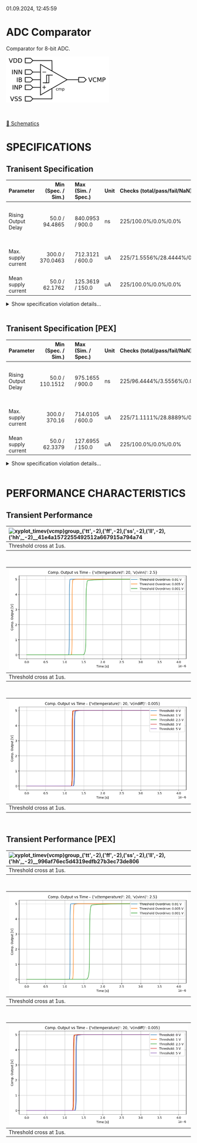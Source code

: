 01.09.2024, 12:45:59

# ADC Comparator

Comparator for 8-bit ADC.

![cmp](resources/cmp.png "cmp")

<br>

[🔗 Schematics](cmp_sch.pdf)<br>

# SPECIFICATIONS

## Tranisent Specification <br>

| Parameter | Min (Spec. / Sim.) |      | Max (Sim. / Spec.) | Unit | Checks (total/pass/fail/NaN) | Comment |
| :-------- | -----------------: | :--: | :----------------- | :--- | :--------------------------- | ------- |
| Rising Output Delay | 50.0 / 94.4865 | <svg height="20" width="150"><polyline points="3.0,3,3.0,17,147.0,17,147.0,3" style="fill:none;stroke:gray;stroke-width:1" /><polyline points="75.0,10.0,75.0,17" style="fill:none;stroke:gray;stroke-width:1" /><polyline points="10.53653985882353,10.0,136.85143905882353,10.0" style="stroke:green;stroke-width:2" /><circle cx="10.53653985882353" cy="10.0" r="3" style="fill:green;stroke:green;stroke-width:0" /><circle cx="136.85143905882353" cy="10.0" r="3" style="fill:green;stroke:green;stroke-width:0" /></svg> | 840.0953 / 900.0 | ns | 225/100.0%/0.0%/0.0% | Positive threshold cross to output high delay |
| Max. supply current | 300.0 / 370.0463 | <svg height="20" width="150"><polyline points="3.0,3,3.0,17,107.77499932696614,17,107.77499932696614,3" style="fill:none;stroke:gray;stroke-width:1" /><polyline points="55.38749966348307,10.0,55.38749966348307,17" style="fill:none;stroke:gray;stroke-width:1" /><polyline points="27.463670117854907,10.0,147.0,10.0" style="stroke:red;stroke-width:2" /><circle cx="27.463670117854907" cy="10.0" r="3" style="fill:red;stroke:red;stroke-width:0" /><circle cx="147.0" cy="10.0" r="3" style="fill:red;stroke:red;stroke-width:0" /></svg> | 712.3121 / 600.0 | uA | 225/71.5556%/28.4444%/0.0% | Maximum supply current for output switch |
| Mean supply current | 50.0 / 62.1762 | <svg height="20" width="150"><polyline points="3.0,3,3.0,17,147.0,17,147.0,3" style="fill:none;stroke:gray;stroke-width:1" /><polyline points="75.0,10.0,75.0,17" style="fill:none;stroke:gray;stroke-width:1" /><polyline points="20.53367039999999,10.0,111.52113600000003,10.0" style="stroke:green;stroke-width:2" /><circle cx="20.53367039999999" cy="10.0" r="3" style="fill:green;stroke:green;stroke-width:0" /><circle cx="111.52113600000003" cy="10.0" r="3" style="fill:green;stroke:green;stroke-width:0" /></svg> | 125.3619 / 150.0 | uA | 225/100.0%/0.0%/0.0% | Mean supply current |

<details><summary>Show specification violation details...</summary>

> **FAIL:** Specification violation for parameter "Max. supply current":<br>
> **FAIL:** group:ff file:work/sim/cmp/cmp_tb.1_cmp/batch_0/ff/cmp_tran_speed_rising.csv Index:0 vin_p_diff:0.01 temp:-40.0 v_sup:5.0 <br>
> **FAIL:** group:ff file:work/sim/cmp/cmp_tb.1_cmp/batch_0/ff/cmp_tran_speed_rising.csv Index:1 vin_p_diff:0.005 temp:-40.0 v_sup:5.0 <br>
> **FAIL:** group:ff file:work/sim/cmp/cmp_tb.1_cmp/batch_0/ff/cmp_tran_speed_rising.csv Index:2 vin_p_diff:0.001 temp:-40.0 v_sup:5.0 <br>
> **FAIL:** group:ff file:work/sim/cmp/cmp_tb.1_cmp/batch_0/ff/cmp_tran_speed_rising.csv Index:3 vin_p_diff:0.01 temp:-40.0 v_sup:5.0 <br>
> **FAIL:** group:ff file:work/sim/cmp/cmp_tb.1_cmp/batch_0/ff/cmp_tran_speed_rising.csv Index:4 vin_p_diff:0.005 temp:-40.0 v_sup:5.0 <br>
> **FAIL:** group:ff file:work/sim/cmp/cmp_tb.1_cmp/batch_0/ff/cmp_tran_speed_rising.csv Index:5 vin_p_diff:0.001 temp:-40.0 v_sup:5.0 <br>
> **FAIL:** group:ff file:work/sim/cmp/cmp_tb.1_cmp/batch_0/ff/cmp_tran_speed_rising.csv Index:6 vin_p_diff:0.01 temp:-40.0 v_sup:5.0 <br>
> **FAIL:** group:ff file:work/sim/cmp/cmp_tb.1_cmp/batch_0/ff/cmp_tran_speed_rising.csv Index:7 vin_p_diff:0.005 temp:-40.0 v_sup:5.0 <br>
> **FAIL:** group:ff file:work/sim/cmp/cmp_tb.1_cmp/batch_0/ff/cmp_tran_speed_rising.csv Index:8 vin_p_diff:0.001 temp:-40.0 v_sup:5.0 <br>
> **FAIL:** group:ff file:work/sim/cmp/cmp_tb.1_cmp/batch_0/ff/cmp_tran_speed_rising.csv Index:9 vin_p_diff:0.01 temp:-40.0 v_sup:5.0 <br>
> **FAIL:** group:ff file:work/sim/cmp/cmp_tb.1_cmp/batch_0/ff/cmp_tran_speed_rising.csv Index:10 vin_p_diff:0.005 temp:-40.0 v_sup:5.0 <br>
> **FAIL:** group:ff file:work/sim/cmp/cmp_tb.1_cmp/batch_0/ff/cmp_tran_speed_rising.csv Index:11 vin_p_diff:0.001 temp:-40.0 v_sup:5.0 <br>
> **FAIL:** group:ff file:work/sim/cmp/cmp_tb.1_cmp/batch_0/ff/cmp_tran_speed_rising.csv Index:12 vin_p_diff:0.01 temp:-40.0 v_sup:5.0 <br>
> **FAIL:** group:ff file:work/sim/cmp/cmp_tb.1_cmp/batch_0/ff/cmp_tran_speed_rising.csv Index:13 vin_p_diff:0.005 temp:-40.0 v_sup:5.0 <br>
> **FAIL:** group:ff file:work/sim/cmp/cmp_tb.1_cmp/batch_0/ff/cmp_tran_speed_rising.csv Index:14 vin_p_diff:0.001 temp:-40.0 v_sup:5.0 <br>
> **FAIL:** group:ff file:work/sim/cmp/cmp_tb.1_cmp/batch_0/ff/cmp_tran_speed_rising.csv Index:17 vin_p_diff:0.001 temp:20.0 v_sup:5.0 <br>
> **FAIL:** group:ff file:work/sim/cmp/cmp_tb.1_cmp/batch_0/ff/cmp_tran_speed_rising.csv Index:18 vin_p_diff:0.01 temp:20.0 v_sup:5.0 <br>
> **FAIL:** group:ff file:work/sim/cmp/cmp_tb.1_cmp/batch_0/ff/cmp_tran_speed_rising.csv Index:19 vin_p_diff:0.005 temp:20.0 v_sup:5.0 <br>
> **FAIL:** group:ff file:work/sim/cmp/cmp_tb.1_cmp/batch_0/ff/cmp_tran_speed_rising.csv Index:20 vin_p_diff:0.001 temp:20.0 v_sup:5.0 <br>
> **FAIL:** group:ff file:work/sim/cmp/cmp_tb.1_cmp/batch_0/ff/cmp_tran_speed_rising.csv Index:21 vin_p_diff:0.01 temp:20.0 v_sup:5.0 <br>
> **FAIL:** group:ff file:work/sim/cmp/cmp_tb.1_cmp/batch_0/ff/cmp_tran_speed_rising.csv Index:22 vin_p_diff:0.005 temp:20.0 v_sup:5.0 <br>
> **FAIL:** group:ff file:work/sim/cmp/cmp_tb.1_cmp/batch_0/ff/cmp_tran_speed_rising.csv Index:23 vin_p_diff:0.001 temp:20.0 v_sup:5.0 <br>
> **FAIL:** group:ff file:work/sim/cmp/cmp_tb.1_cmp/batch_0/ff/cmp_tran_speed_rising.csv Index:24 vin_p_diff:0.01 temp:20.0 v_sup:5.0 <br>
> **FAIL:** group:ff file:work/sim/cmp/cmp_tb.1_cmp/batch_0/ff/cmp_tran_speed_rising.csv Index:25 vin_p_diff:0.005 temp:20.0 v_sup:5.0 <br>
> **FAIL:** group:ff file:work/sim/cmp/cmp_tb.1_cmp/batch_0/ff/cmp_tran_speed_rising.csv Index:26 vin_p_diff:0.001 temp:20.0 v_sup:5.0 <br>
> **FAIL:** group:hh file:work/sim/cmp/cmp_tb.1_cmp/batch_0/hh/cmp_tran_speed_rising.csv Index:0 vin_p_diff:0.01 temp:-40.0 v_sup:5.0 <br>
> **FAIL:** group:hh file:work/sim/cmp/cmp_tb.1_cmp/batch_0/hh/cmp_tran_speed_rising.csv Index:1 vin_p_diff:0.005 temp:-40.0 v_sup:5.0 <br>
> **FAIL:** group:hh file:work/sim/cmp/cmp_tb.1_cmp/batch_0/hh/cmp_tran_speed_rising.csv Index:2 vin_p_diff:0.001 temp:-40.0 v_sup:5.0 <br>
> **FAIL:** group:hh file:work/sim/cmp/cmp_tb.1_cmp/batch_0/hh/cmp_tran_speed_rising.csv Index:3 vin_p_diff:0.01 temp:-40.0 v_sup:5.0 <br>
> **FAIL:** group:hh file:work/sim/cmp/cmp_tb.1_cmp/batch_0/hh/cmp_tran_speed_rising.csv Index:4 vin_p_diff:0.005 temp:-40.0 v_sup:5.0 <br>
> **FAIL:** group:hh file:work/sim/cmp/cmp_tb.1_cmp/batch_0/hh/cmp_tran_speed_rising.csv Index:5 vin_p_diff:0.001 temp:-40.0 v_sup:5.0 <br>
> **FAIL:** group:hh file:work/sim/cmp/cmp_tb.1_cmp/batch_0/hh/cmp_tran_speed_rising.csv Index:6 vin_p_diff:0.01 temp:-40.0 v_sup:5.0 <br>
> **FAIL:** group:hh file:work/sim/cmp/cmp_tb.1_cmp/batch_0/hh/cmp_tran_speed_rising.csv Index:7 vin_p_diff:0.005 temp:-40.0 v_sup:5.0 <br>
> **FAIL:** group:hh file:work/sim/cmp/cmp_tb.1_cmp/batch_0/hh/cmp_tran_speed_rising.csv Index:8 vin_p_diff:0.001 temp:-40.0 v_sup:5.0 <br>
> **FAIL:** group:hh file:work/sim/cmp/cmp_tb.1_cmp/batch_0/hh/cmp_tran_speed_rising.csv Index:9 vin_p_diff:0.01 temp:-40.0 v_sup:5.0 <br>
> **FAIL:** group:hh file:work/sim/cmp/cmp_tb.1_cmp/batch_0/hh/cmp_tran_speed_rising.csv Index:10 vin_p_diff:0.005 temp:-40.0 v_sup:5.0 <br>
> **FAIL:** group:hh file:work/sim/cmp/cmp_tb.1_cmp/batch_0/hh/cmp_tran_speed_rising.csv Index:11 vin_p_diff:0.001 temp:-40.0 v_sup:5.0 <br>
> **FAIL:** group:hh file:work/sim/cmp/cmp_tb.1_cmp/batch_0/hh/cmp_tran_speed_rising.csv Index:14 vin_p_diff:0.001 temp:-40.0 v_sup:5.0 <br>
> **FAIL:** group:tt file:work/sim/cmp/cmp_tb.1_cmp/batch_0/tt/cmp_tran_speed_rising.csv Index:0 vin_p_diff:0.01 temp:-40.0 v_sup:5.0 <br>
> **FAIL:** group:tt file:work/sim/cmp/cmp_tb.1_cmp/batch_0/tt/cmp_tran_speed_rising.csv Index:1 vin_p_diff:0.005 temp:-40.0 v_sup:5.0 <br>
> **FAIL:** group:tt file:work/sim/cmp/cmp_tb.1_cmp/batch_0/tt/cmp_tran_speed_rising.csv Index:2 vin_p_diff:0.001 temp:-40.0 v_sup:5.0 <br>
> **FAIL:** group:tt file:work/sim/cmp/cmp_tb.1_cmp/batch_0/tt/cmp_tran_speed_rising.csv Index:3 vin_p_diff:0.01 temp:-40.0 v_sup:5.0 <br>
> **FAIL:** group:tt file:work/sim/cmp/cmp_tb.1_cmp/batch_0/tt/cmp_tran_speed_rising.csv Index:4 vin_p_diff:0.005 temp:-40.0 v_sup:5.0 <br>
> **FAIL:** group:tt file:work/sim/cmp/cmp_tb.1_cmp/batch_0/tt/cmp_tran_speed_rising.csv Index:5 vin_p_diff:0.001 temp:-40.0 v_sup:5.0 <br>
> **FAIL:** group:tt file:work/sim/cmp/cmp_tb.1_cmp/batch_0/tt/cmp_tran_speed_rising.csv Index:6 vin_p_diff:0.01 temp:-40.0 v_sup:5.0 <br>
> **FAIL:** group:tt file:work/sim/cmp/cmp_tb.1_cmp/batch_0/tt/cmp_tran_speed_rising.csv Index:7 vin_p_diff:0.005 temp:-40.0 v_sup:5.0 <br>
> **FAIL:** group:tt file:work/sim/cmp/cmp_tb.1_cmp/batch_0/tt/cmp_tran_speed_rising.csv Index:8 vin_p_diff:0.001 temp:-40.0 v_sup:5.0 <br>
> **FAIL:** group:tt file:work/sim/cmp/cmp_tb.1_cmp/batch_0/tt/cmp_tran_speed_rising.csv Index:9 vin_p_diff:0.01 temp:-40.0 v_sup:5.0 <br>
> **FAIL:** group:tt file:work/sim/cmp/cmp_tb.1_cmp/batch_0/tt/cmp_tran_speed_rising.csv Index:10 vin_p_diff:0.005 temp:-40.0 v_sup:5.0 <br>
> **FAIL:** group:tt file:work/sim/cmp/cmp_tb.1_cmp/batch_0/tt/cmp_tran_speed_rising.csv Index:11 vin_p_diff:0.001 temp:-40.0 v_sup:5.0 <br>
> **FAIL:** group:tt file:work/sim/cmp/cmp_tb.1_cmp/batch_0/tt/cmp_tran_speed_rising.csv Index:14 vin_p_diff:0.001 temp:-40.0 v_sup:5.0 <br>
> **FAIL:** group:ll file:work/sim/cmp/cmp_tb.1_cmp/batch_0/ll/cmp_tran_speed_rising.csv Index:0 vin_p_diff:0.01 temp:-40.0 v_sup:5.0 <br>
> **FAIL:** group:ll file:work/sim/cmp/cmp_tb.1_cmp/batch_0/ll/cmp_tran_speed_rising.csv Index:1 vin_p_diff:0.005 temp:-40.0 v_sup:5.0 <br>
> **FAIL:** group:ll file:work/sim/cmp/cmp_tb.1_cmp/batch_0/ll/cmp_tran_speed_rising.csv Index:2 vin_p_diff:0.001 temp:-40.0 v_sup:5.0 <br>
> **FAIL:** group:ll file:work/sim/cmp/cmp_tb.1_cmp/batch_0/ll/cmp_tran_speed_rising.csv Index:3 vin_p_diff:0.01 temp:-40.0 v_sup:5.0 <br>
> **FAIL:** group:ll file:work/sim/cmp/cmp_tb.1_cmp/batch_0/ll/cmp_tran_speed_rising.csv Index:4 vin_p_diff:0.005 temp:-40.0 v_sup:5.0 <br>
> **FAIL:** group:ll file:work/sim/cmp/cmp_tb.1_cmp/batch_0/ll/cmp_tran_speed_rising.csv Index:5 vin_p_diff:0.001 temp:-40.0 v_sup:5.0 <br>
> **FAIL:** group:ll file:work/sim/cmp/cmp_tb.1_cmp/batch_0/ll/cmp_tran_speed_rising.csv Index:6 vin_p_diff:0.01 temp:-40.0 v_sup:5.0 <br>
> **FAIL:** group:ll file:work/sim/cmp/cmp_tb.1_cmp/batch_0/ll/cmp_tran_speed_rising.csv Index:7 vin_p_diff:0.005 temp:-40.0 v_sup:5.0 <br>
> **FAIL:** group:ll file:work/sim/cmp/cmp_tb.1_cmp/batch_0/ll/cmp_tran_speed_rising.csv Index:8 vin_p_diff:0.001 temp:-40.0 v_sup:5.0 <br>
> **FAIL:** group:ll file:work/sim/cmp/cmp_tb.1_cmp/batch_0/ll/cmp_tran_speed_rising.csv Index:9 vin_p_diff:0.01 temp:-40.0 v_sup:5.0 <br>
> **FAIL:** group:ll file:work/sim/cmp/cmp_tb.1_cmp/batch_0/ll/cmp_tran_speed_rising.csv Index:10 vin_p_diff:0.005 temp:-40.0 v_sup:5.0 <br>
> **FAIL:** group:ll file:work/sim/cmp/cmp_tb.1_cmp/batch_0/ll/cmp_tran_speed_rising.csv Index:11 vin_p_diff:0.001 temp:-40.0 v_sup:5.0 <br>
> **FAIL:** group:ll file:work/sim/cmp/cmp_tb.1_cmp/batch_0/ll/cmp_tran_speed_rising.csv Index:14 vin_p_diff:0.001 temp:-40.0 v_sup:5.0 <br>
</details><br>


## Tranisent Specification [PEX]<br>

| Parameter | Min (Spec. / Sim.) |      | Max (Sim. / Spec.) | Unit | Checks (total/pass/fail/NaN) | Comment |
| :-------- | -----------------: | :--: | :----------------- | :--- | :--------------------------- | ------- |
| Rising Output Delay | 50.0 / 110.1512 | <svg height="20" width="150"><polyline points="3.0,3,3.0,17,135.3006532344753,17,135.3006532344753,3" style="fill:none;stroke:gray;stroke-width:1" /><polyline points="69.15032661723765,10.0,69.15032661723765,17" style="fill:none;stroke:gray;stroke-width:1" /><polyline points="12.362403591573615,10.0,147.0,10.0" style="stroke:red;stroke-width:2" /><circle cx="12.362403591573615" cy="10.0" r="3" style="fill:red;stroke:red;stroke-width:0" /><circle cx="147.0" cy="10.0" r="3" style="fill:red;stroke:red;stroke-width:0" /></svg> | 975.1655 / 900.0 | ns | 225/96.4444%/3.5556%/0.0% | Positive threshold cross to output high delay |
| Max. supply current | 300.0 / 370.16 | <svg height="20" width="150"><polyline points="3.0,3,3.0,17,107.34517965124071,17,107.34517965124071,3" style="fill:none;stroke:gray;stroke-width:1" /><polyline points="55.172589825620356,10.0,55.172589825620356,17" style="fill:none;stroke:gray;stroke-width:1" /><polyline points="27.402859347770182,10.0,147.0,10.0" style="stroke:red;stroke-width:2" /><circle cx="27.402859347770182" cy="10.0" r="3" style="fill:red;stroke:red;stroke-width:0" /><circle cx="147.0" cy="10.0" r="3" style="fill:red;stroke:red;stroke-width:0" /></svg> | 714.0105 / 600.0 | uA | 225/71.1111%/28.8889%/0.0% | Maximum supply current for output switch |
| Mean supply current | 50.0 / 62.3379 | <svg height="20" width="150"><polyline points="3.0,3,3.0,17,147.0,17,147.0,3" style="fill:none;stroke:gray;stroke-width:1" /><polyline points="75.0,10.0,75.0,17" style="fill:none;stroke:gray;stroke-width:1" /><polyline points="20.766547200000005,10.0,114.88152000000002,10.0" style="stroke:green;stroke-width:2" /><circle cx="20.766547200000005" cy="10.0" r="3" style="fill:green;stroke:green;stroke-width:0" /><circle cx="114.88152000000002" cy="10.0" r="3" style="fill:green;stroke:green;stroke-width:0" /></svg> | 127.6955 / 150.0 | uA | 225/100.0%/0.0%/0.0% | Mean supply current |

<details><summary>Show specification violation details...</summary>

> **FAIL:** Specification violation for parameter "Rising Output Delay":<br>
> **FAIL:** group:hh file:work/sim/cmp/cmp_tb.1_cmp_ext/batch_0/hh/cmp_tran_speed_rising.csv Index:32 vin_p_diff:0.001 temp:140.0 v_sup:5.0 <br>
> **FAIL:** group:hh file:work/sim/cmp/cmp_tb.1_cmp_ext/batch_0/hh/cmp_tran_speed_rising.csv Index:44 vin_p_diff:0.001 temp:140.0 v_sup:5.0 <br>
> **FAIL:** group:tt file:work/sim/cmp/cmp_tb.1_cmp_ext/batch_0/tt/cmp_tran_speed_rising.csv Index:32 vin_p_diff:0.001 temp:140.0 v_sup:5.0 <br>
> **FAIL:** group:tt file:work/sim/cmp/cmp_tb.1_cmp_ext/batch_0/tt/cmp_tran_speed_rising.csv Index:44 vin_p_diff:0.001 temp:140.0 v_sup:5.0 <br>
> **FAIL:** group:ll file:work/sim/cmp/cmp_tb.1_cmp_ext/batch_0/ll/cmp_tran_speed_rising.csv Index:32 vin_p_diff:0.001 temp:140.0 v_sup:5.0 <br>
> **FAIL:** group:ll file:work/sim/cmp/cmp_tb.1_cmp_ext/batch_0/ll/cmp_tran_speed_rising.csv Index:44 vin_p_diff:0.001 temp:140.0 v_sup:5.0 <br>
> **FAIL:** group:ss file:work/sim/cmp/cmp_tb.1_cmp_ext/batch_0/ss/cmp_tran_speed_rising.csv Index:32 vin_p_diff:0.001 temp:140.0 v_sup:5.0 <br>
> **FAIL:** group:ss file:work/sim/cmp/cmp_tb.1_cmp_ext/batch_0/ss/cmp_tran_speed_rising.csv Index:44 vin_p_diff:0.001 temp:140.0 v_sup:5.0 <br>

> **FAIL:** Specification violation for parameter "Max. supply current":<br>
> **FAIL:** group:ff file:work/sim/cmp/cmp_tb.1_cmp_ext/batch_0/ff/cmp_tran_speed_rising.csv Index:0 vin_p_diff:0.01 temp:-40.0 v_sup:5.0 <br>
> **FAIL:** group:ff file:work/sim/cmp/cmp_tb.1_cmp_ext/batch_0/ff/cmp_tran_speed_rising.csv Index:1 vin_p_diff:0.005 temp:-40.0 v_sup:5.0 <br>
> **FAIL:** group:ff file:work/sim/cmp/cmp_tb.1_cmp_ext/batch_0/ff/cmp_tran_speed_rising.csv Index:2 vin_p_diff:0.001 temp:-40.0 v_sup:5.0 <br>
> **FAIL:** group:ff file:work/sim/cmp/cmp_tb.1_cmp_ext/batch_0/ff/cmp_tran_speed_rising.csv Index:3 vin_p_diff:0.01 temp:-40.0 v_sup:5.0 <br>
> **FAIL:** group:ff file:work/sim/cmp/cmp_tb.1_cmp_ext/batch_0/ff/cmp_tran_speed_rising.csv Index:4 vin_p_diff:0.005 temp:-40.0 v_sup:5.0 <br>
> **FAIL:** group:ff file:work/sim/cmp/cmp_tb.1_cmp_ext/batch_0/ff/cmp_tran_speed_rising.csv Index:5 vin_p_diff:0.001 temp:-40.0 v_sup:5.0 <br>
> **FAIL:** group:ff file:work/sim/cmp/cmp_tb.1_cmp_ext/batch_0/ff/cmp_tran_speed_rising.csv Index:6 vin_p_diff:0.01 temp:-40.0 v_sup:5.0 <br>
> **FAIL:** group:ff file:work/sim/cmp/cmp_tb.1_cmp_ext/batch_0/ff/cmp_tran_speed_rising.csv Index:7 vin_p_diff:0.005 temp:-40.0 v_sup:5.0 <br>
> **FAIL:** group:ff file:work/sim/cmp/cmp_tb.1_cmp_ext/batch_0/ff/cmp_tran_speed_rising.csv Index:8 vin_p_diff:0.001 temp:-40.0 v_sup:5.0 <br>
> **FAIL:** group:ff file:work/sim/cmp/cmp_tb.1_cmp_ext/batch_0/ff/cmp_tran_speed_rising.csv Index:9 vin_p_diff:0.01 temp:-40.0 v_sup:5.0 <br>
> **FAIL:** group:ff file:work/sim/cmp/cmp_tb.1_cmp_ext/batch_0/ff/cmp_tran_speed_rising.csv Index:10 vin_p_diff:0.005 temp:-40.0 v_sup:5.0 <br>
> **FAIL:** group:ff file:work/sim/cmp/cmp_tb.1_cmp_ext/batch_0/ff/cmp_tran_speed_rising.csv Index:11 vin_p_diff:0.001 temp:-40.0 v_sup:5.0 <br>
> **FAIL:** group:ff file:work/sim/cmp/cmp_tb.1_cmp_ext/batch_0/ff/cmp_tran_speed_rising.csv Index:12 vin_p_diff:0.01 temp:-40.0 v_sup:5.0 <br>
> **FAIL:** group:ff file:work/sim/cmp/cmp_tb.1_cmp_ext/batch_0/ff/cmp_tran_speed_rising.csv Index:13 vin_p_diff:0.005 temp:-40.0 v_sup:5.0 <br>
> **FAIL:** group:ff file:work/sim/cmp/cmp_tb.1_cmp_ext/batch_0/ff/cmp_tran_speed_rising.csv Index:14 vin_p_diff:0.001 temp:-40.0 v_sup:5.0 <br>
> **FAIL:** group:ff file:work/sim/cmp/cmp_tb.1_cmp_ext/batch_0/ff/cmp_tran_speed_rising.csv Index:16 vin_p_diff:0.005 temp:20.0 v_sup:5.0 <br>
> **FAIL:** group:ff file:work/sim/cmp/cmp_tb.1_cmp_ext/batch_0/ff/cmp_tran_speed_rising.csv Index:17 vin_p_diff:0.001 temp:20.0 v_sup:5.0 <br>
> **FAIL:** group:ff file:work/sim/cmp/cmp_tb.1_cmp_ext/batch_0/ff/cmp_tran_speed_rising.csv Index:18 vin_p_diff:0.01 temp:20.0 v_sup:5.0 <br>
> **FAIL:** group:ff file:work/sim/cmp/cmp_tb.1_cmp_ext/batch_0/ff/cmp_tran_speed_rising.csv Index:19 vin_p_diff:0.005 temp:20.0 v_sup:5.0 <br>
> **FAIL:** group:ff file:work/sim/cmp/cmp_tb.1_cmp_ext/batch_0/ff/cmp_tran_speed_rising.csv Index:20 vin_p_diff:0.001 temp:20.0 v_sup:5.0 <br>
> **FAIL:** group:ff file:work/sim/cmp/cmp_tb.1_cmp_ext/batch_0/ff/cmp_tran_speed_rising.csv Index:21 vin_p_diff:0.01 temp:20.0 v_sup:5.0 <br>
> **FAIL:** group:ff file:work/sim/cmp/cmp_tb.1_cmp_ext/batch_0/ff/cmp_tran_speed_rising.csv Index:22 vin_p_diff:0.005 temp:20.0 v_sup:5.0 <br>
> **FAIL:** group:ff file:work/sim/cmp/cmp_tb.1_cmp_ext/batch_0/ff/cmp_tran_speed_rising.csv Index:23 vin_p_diff:0.001 temp:20.0 v_sup:5.0 <br>
> **FAIL:** group:ff file:work/sim/cmp/cmp_tb.1_cmp_ext/batch_0/ff/cmp_tran_speed_rising.csv Index:24 vin_p_diff:0.01 temp:20.0 v_sup:5.0 <br>
> **FAIL:** group:ff file:work/sim/cmp/cmp_tb.1_cmp_ext/batch_0/ff/cmp_tran_speed_rising.csv Index:25 vin_p_diff:0.005 temp:20.0 v_sup:5.0 <br>
> **FAIL:** group:ff file:work/sim/cmp/cmp_tb.1_cmp_ext/batch_0/ff/cmp_tran_speed_rising.csv Index:26 vin_p_diff:0.001 temp:20.0 v_sup:5.0 <br>
> **FAIL:** group:hh file:work/sim/cmp/cmp_tb.1_cmp_ext/batch_0/hh/cmp_tran_speed_rising.csv Index:0 vin_p_diff:0.01 temp:-40.0 v_sup:5.0 <br>
> **FAIL:** group:hh file:work/sim/cmp/cmp_tb.1_cmp_ext/batch_0/hh/cmp_tran_speed_rising.csv Index:1 vin_p_diff:0.005 temp:-40.0 v_sup:5.0 <br>
> **FAIL:** group:hh file:work/sim/cmp/cmp_tb.1_cmp_ext/batch_0/hh/cmp_tran_speed_rising.csv Index:2 vin_p_diff:0.001 temp:-40.0 v_sup:5.0 <br>
> **FAIL:** group:hh file:work/sim/cmp/cmp_tb.1_cmp_ext/batch_0/hh/cmp_tran_speed_rising.csv Index:3 vin_p_diff:0.01 temp:-40.0 v_sup:5.0 <br>
> **FAIL:** group:hh file:work/sim/cmp/cmp_tb.1_cmp_ext/batch_0/hh/cmp_tran_speed_rising.csv Index:4 vin_p_diff:0.005 temp:-40.0 v_sup:5.0 <br>
> **FAIL:** group:hh file:work/sim/cmp/cmp_tb.1_cmp_ext/batch_0/hh/cmp_tran_speed_rising.csv Index:5 vin_p_diff:0.001 temp:-40.0 v_sup:5.0 <br>
> **FAIL:** group:hh file:work/sim/cmp/cmp_tb.1_cmp_ext/batch_0/hh/cmp_tran_speed_rising.csv Index:6 vin_p_diff:0.01 temp:-40.0 v_sup:5.0 <br>
> **FAIL:** group:hh file:work/sim/cmp/cmp_tb.1_cmp_ext/batch_0/hh/cmp_tran_speed_rising.csv Index:7 vin_p_diff:0.005 temp:-40.0 v_sup:5.0 <br>
> **FAIL:** group:hh file:work/sim/cmp/cmp_tb.1_cmp_ext/batch_0/hh/cmp_tran_speed_rising.csv Index:8 vin_p_diff:0.001 temp:-40.0 v_sup:5.0 <br>
> **FAIL:** group:hh file:work/sim/cmp/cmp_tb.1_cmp_ext/batch_0/hh/cmp_tran_speed_rising.csv Index:9 vin_p_diff:0.01 temp:-40.0 v_sup:5.0 <br>
> **FAIL:** group:hh file:work/sim/cmp/cmp_tb.1_cmp_ext/batch_0/hh/cmp_tran_speed_rising.csv Index:10 vin_p_diff:0.005 temp:-40.0 v_sup:5.0 <br>
> **FAIL:** group:hh file:work/sim/cmp/cmp_tb.1_cmp_ext/batch_0/hh/cmp_tran_speed_rising.csv Index:11 vin_p_diff:0.001 temp:-40.0 v_sup:5.0 <br>
> **FAIL:** group:hh file:work/sim/cmp/cmp_tb.1_cmp_ext/batch_0/hh/cmp_tran_speed_rising.csv Index:14 vin_p_diff:0.001 temp:-40.0 v_sup:5.0 <br>
> **FAIL:** group:tt file:work/sim/cmp/cmp_tb.1_cmp_ext/batch_0/tt/cmp_tran_speed_rising.csv Index:0 vin_p_diff:0.01 temp:-40.0 v_sup:5.0 <br>
> **FAIL:** group:tt file:work/sim/cmp/cmp_tb.1_cmp_ext/batch_0/tt/cmp_tran_speed_rising.csv Index:1 vin_p_diff:0.005 temp:-40.0 v_sup:5.0 <br>
> **FAIL:** group:tt file:work/sim/cmp/cmp_tb.1_cmp_ext/batch_0/tt/cmp_tran_speed_rising.csv Index:2 vin_p_diff:0.001 temp:-40.0 v_sup:5.0 <br>
> **FAIL:** group:tt file:work/sim/cmp/cmp_tb.1_cmp_ext/batch_0/tt/cmp_tran_speed_rising.csv Index:3 vin_p_diff:0.01 temp:-40.0 v_sup:5.0 <br>
> **FAIL:** group:tt file:work/sim/cmp/cmp_tb.1_cmp_ext/batch_0/tt/cmp_tran_speed_rising.csv Index:4 vin_p_diff:0.005 temp:-40.0 v_sup:5.0 <br>
> **FAIL:** group:tt file:work/sim/cmp/cmp_tb.1_cmp_ext/batch_0/tt/cmp_tran_speed_rising.csv Index:5 vin_p_diff:0.001 temp:-40.0 v_sup:5.0 <br>
> **FAIL:** group:tt file:work/sim/cmp/cmp_tb.1_cmp_ext/batch_0/tt/cmp_tran_speed_rising.csv Index:6 vin_p_diff:0.01 temp:-40.0 v_sup:5.0 <br>
> **FAIL:** group:tt file:work/sim/cmp/cmp_tb.1_cmp_ext/batch_0/tt/cmp_tran_speed_rising.csv Index:7 vin_p_diff:0.005 temp:-40.0 v_sup:5.0 <br>
> **FAIL:** group:tt file:work/sim/cmp/cmp_tb.1_cmp_ext/batch_0/tt/cmp_tran_speed_rising.csv Index:8 vin_p_diff:0.001 temp:-40.0 v_sup:5.0 <br>
> **FAIL:** group:tt file:work/sim/cmp/cmp_tb.1_cmp_ext/batch_0/tt/cmp_tran_speed_rising.csv Index:9 vin_p_diff:0.01 temp:-40.0 v_sup:5.0 <br>
> **FAIL:** group:tt file:work/sim/cmp/cmp_tb.1_cmp_ext/batch_0/tt/cmp_tran_speed_rising.csv Index:10 vin_p_diff:0.005 temp:-40.0 v_sup:5.0 <br>
> **FAIL:** group:tt file:work/sim/cmp/cmp_tb.1_cmp_ext/batch_0/tt/cmp_tran_speed_rising.csv Index:11 vin_p_diff:0.001 temp:-40.0 v_sup:5.0 <br>
> **FAIL:** group:tt file:work/sim/cmp/cmp_tb.1_cmp_ext/batch_0/tt/cmp_tran_speed_rising.csv Index:14 vin_p_diff:0.001 temp:-40.0 v_sup:5.0 <br>
> **FAIL:** group:ll file:work/sim/cmp/cmp_tb.1_cmp_ext/batch_0/ll/cmp_tran_speed_rising.csv Index:0 vin_p_diff:0.01 temp:-40.0 v_sup:5.0 <br>
> **FAIL:** group:ll file:work/sim/cmp/cmp_tb.1_cmp_ext/batch_0/ll/cmp_tran_speed_rising.csv Index:1 vin_p_diff:0.005 temp:-40.0 v_sup:5.0 <br>
> **FAIL:** group:ll file:work/sim/cmp/cmp_tb.1_cmp_ext/batch_0/ll/cmp_tran_speed_rising.csv Index:2 vin_p_diff:0.001 temp:-40.0 v_sup:5.0 <br>
> **FAIL:** group:ll file:work/sim/cmp/cmp_tb.1_cmp_ext/batch_0/ll/cmp_tran_speed_rising.csv Index:3 vin_p_diff:0.01 temp:-40.0 v_sup:5.0 <br>
> **FAIL:** group:ll file:work/sim/cmp/cmp_tb.1_cmp_ext/batch_0/ll/cmp_tran_speed_rising.csv Index:4 vin_p_diff:0.005 temp:-40.0 v_sup:5.0 <br>
> **FAIL:** group:ll file:work/sim/cmp/cmp_tb.1_cmp_ext/batch_0/ll/cmp_tran_speed_rising.csv Index:5 vin_p_diff:0.001 temp:-40.0 v_sup:5.0 <br>
> **FAIL:** group:ll file:work/sim/cmp/cmp_tb.1_cmp_ext/batch_0/ll/cmp_tran_speed_rising.csv Index:6 vin_p_diff:0.01 temp:-40.0 v_sup:5.0 <br>
> **FAIL:** group:ll file:work/sim/cmp/cmp_tb.1_cmp_ext/batch_0/ll/cmp_tran_speed_rising.csv Index:7 vin_p_diff:0.005 temp:-40.0 v_sup:5.0 <br>
> **FAIL:** group:ll file:work/sim/cmp/cmp_tb.1_cmp_ext/batch_0/ll/cmp_tran_speed_rising.csv Index:8 vin_p_diff:0.001 temp:-40.0 v_sup:5.0 <br>
> **FAIL:** group:ll file:work/sim/cmp/cmp_tb.1_cmp_ext/batch_0/ll/cmp_tran_speed_rising.csv Index:9 vin_p_diff:0.01 temp:-40.0 v_sup:5.0 <br>
> **FAIL:** group:ll file:work/sim/cmp/cmp_tb.1_cmp_ext/batch_0/ll/cmp_tran_speed_rising.csv Index:10 vin_p_diff:0.005 temp:-40.0 v_sup:5.0 <br>
> **FAIL:** group:ll file:work/sim/cmp/cmp_tb.1_cmp_ext/batch_0/ll/cmp_tran_speed_rising.csv Index:11 vin_p_diff:0.001 temp:-40.0 v_sup:5.0 <br>
> **FAIL:** group:ll file:work/sim/cmp/cmp_tb.1_cmp_ext/batch_0/ll/cmp_tran_speed_rising.csv Index:14 vin_p_diff:0.001 temp:-40.0 v_sup:5.0 <br>
</details><br>


# PERFORMANCE CHARACTERISTICS

## Transient Performance <br>

| ![xyplot_timev(vcmp)group_('tt',_-2),_('ff',_-2),_('ss',_-2),_('ll',_-2),_('hh',_-2)__41e4a1572255492512a667915a794a74](xyplot_timev(vcmp)group_('tt',_-2),_('ff',_-2),_('ss',_-2),_('ll',_-2),_('hh',_-2)__41e4a1572255492512a667915a794a74.png "Threshold cross at 1us.") |
| :-- |
| Threshold cross at 1us. |
<br>

| ![xyplot_timev(vcmp)v(indiff)_('tt',_-2)__41e4a1572255492512a667915a794a74](xyplot_timev(vcmp)v(indiff)_('tt',_-2)__41e4a1572255492512a667915a794a74.png "Threshold cross at 1us.") |
| :-- |
| Threshold cross at 1us. |
<br>

| ![xyplot_timev(vcmp)v(vinn)_('tt',_-2)__41e4a1572255492512a667915a794a74](xyplot_timev(vcmp)v(vinn)_('tt',_-2)__41e4a1572255492512a667915a794a74.png "Threshold cross at 1us.") |
| :-- |
| Threshold cross at 1us. |
<br>

## Transient Performance [PEX]<br>

| ![xyplot_timev(vcmp)group_('tt',_-2),_('ff',_-2),_('ss',_-2),_('ll',_-2),_('hh',_-2)__996af76ec5d4319edfb27b3ec73de806](xyplot_timev(vcmp)group_('tt',_-2),_('ff',_-2),_('ss',_-2),_('ll',_-2),_('hh',_-2)__996af76ec5d4319edfb27b3ec73de806.png "Threshold cross at 1us.") |
| :-- |
| Threshold cross at 1us. |
<br>

| ![xyplot_timev(vcmp)v(indiff)_('tt',_-2)__996af76ec5d4319edfb27b3ec73de806](xyplot_timev(vcmp)v(indiff)_('tt',_-2)__996af76ec5d4319edfb27b3ec73de806.png "Threshold cross at 1us.") |
| :-- |
| Threshold cross at 1us. |
<br>

| ![xyplot_timev(vcmp)v(vinn)_('tt',_-2)__996af76ec5d4319edfb27b3ec73de806](xyplot_timev(vcmp)v(vinn)_('tt',_-2)__996af76ec5d4319edfb27b3ec73de806.png "Threshold cross at 1us.") |
| :-- |
| Threshold cross at 1us. |
<br>
